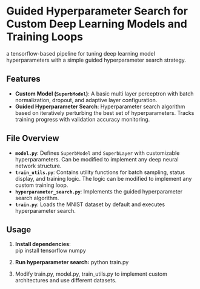 # Guided Hyperparameter Search for Custom Deep Learning Models and Training Loops

a tensorflow-based pipeline for tuning deep learning model hyperparameters with a simple guided hyperparameter search strategy.

## Features
- **Custom Model (`SuperbModel`)**: A basic multi layer perceptron with batch normalization, dropout, and adaptive layer configuration.
- **Guided Hyperparameter Search**: Hyperparameter search algorithm based on iteratively perturbing the best set of hyperparameters. Tracks training progress with validation accuracy monitoring.

## File Overview
- **`model.py`**: Defines `SuperbModel` and `SuperbLayer` with customizable hyperparameters. Can be modified to implement any deep neural network structure.
- **`train_utils.py`**: Contains utility functions for batch sampling, status display, and training logic. The logic can be modified to implement any custom training loop.
- **`hyperparameter_search.py`**: Implements the guided hyperparameter search algorithm.
- **`train.py`**: Loads the MNIST dataset by default and executes hyperparameter search.

## **Usage**  
1. **Install dependencies**:  
   pip install tensorflow numpy

2. **Run hyperparameter search:**
   python train.py

3. Modify train.py, model.py, train_utils.py to implement custom architectures and use different datasets.

